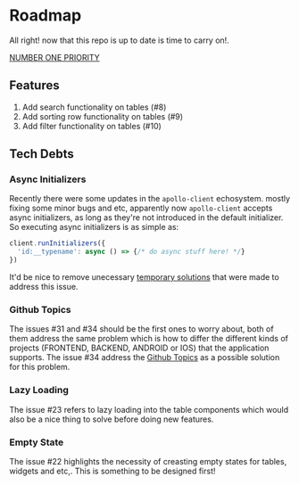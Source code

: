 # Roadmap

All right! now that this repo is up to date is time to carry on!.

[NUMBER ONE PRIORITY](#github-topics)

## Features

1. Add search functionality on tables (#8)
2. Add sorting row functionality on tables (#9)
3. Add filter functionality on tables (#10)

## Tech Debts

### Async Initializers

Recently there were some updates in the `apollo-client` echosystem. mostly fixing some minor bugs and etc, apparently now `apollo-client` accepts async initializers, as long as they're not introduced in the default initializer. So executing async initializers is as simple as:

```typescript
client.runInitializers({
  'id:__typename': async () => {/* do async stuff here! */}
})
```

It'd be nice to remove unecessary [temporary solutions](src/utils/apollo-utils.ts) that were made to address this issue.

### Github Topics

The issues #31 and #34 should be the first ones to worry about, both of them address the same problem which is how to differ the different kinds of projects (FRONTEND, BACKEND, ANDROID or IOS) that the application supports. The issue #34 address the [Github Topics](https://help.github.com/articles/about-topics/) as a possible solution for this problem.

### Lazy Loading

The issue #23 refers to lazy loading into the table components which would also be a nice thing to solve before doing new features.

### Empty State

The issue #22 highlights the necessity of creasting empty states for tables, widgets and etc,.
This is something to be designed first!
